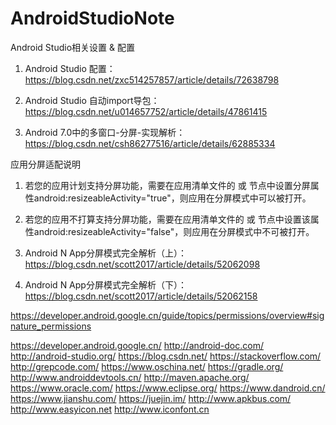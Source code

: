 # AndroidStudioNote
Android Studio相关设置 &amp; 配置

1. Android Studio 配置：https://blog.csdn.net/zxc514257857/article/details/72638798

2. Android Studio 自动import导包：https://blog.csdn.net/u014657752/article/details/47861415

3. Android 7.0中的多窗口-分屏-实现解析：https://blog.csdn.net/csh86277516/article/details/62885334

应用分屏适配说明 
1. 若您的应用计划支持分屏功能，需要在应用清单文件的 <activity>或 <application>节点中设置分屏属性android:resizeableActivity="true"，则应用在分屏模式中可以被打开。 
2. 若您的应用不打算支持分屏功能，需要在应用清单文件的 <activity>或 <application>节点中设置该属性android:resizeableActivity="false"，则应用在分屏模式中不可被打开。

4. Android N App分屏模式完全解析（上）：https://blog.csdn.net/scott2017/article/details/52062098
5. Android N App分屏模式完全解析（下）：https://blog.csdn.net/scott2017/article/details/52062158

https://developer.android.google.cn/guide/topics/permissions/overview#signature_permissions

https://developer.android.google.cn/
http://android-doc.com/
http://android-studio.org/
https://blog.csdn.net/
https://stackoverflow.com/
http://grepcode.com/
https://www.oschina.net/
https://gradle.org/
http://www.androiddevtools.cn/
http://maven.apache.org/
https://www.oracle.com/
https://www.eclipse.org/
https://www.dandroid.cn/
https://www.jianshu.com/
https://juejin.im/
http://www.apkbus.com/
http://www.easyicon.net
http://www.iconfont.cn

